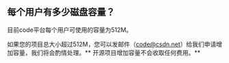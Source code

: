 ## 每个用户有多少磁盘容量？

目前code平台每个用户可使用的容量为512M。

如果您的项目总大小超过512M，您可以发邮件（code@csdn.net）给我们申请增加容量，我们将会酌情处理。** 开源项目增加容量不会收取任何费用。**